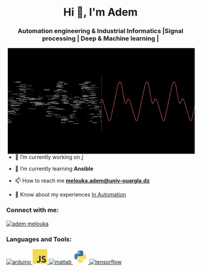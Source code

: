 <h1 align="center">Hi 👋, I'm Adem</h1>
<h3 align="center">Automation engineering & Industrial Informatics |Signal processing | Deep & Machine learning |</h3>
<img align="right" alt="GIF" src="https://github.com/Danuchocoa/Danuchocoa/blob/main/signal-gif-1.gif?raw=true" width="500"/>

- 🔭 I’m currently working on [/](/)

- 🌱 I’m currently learning **Ansible**

- 📫 How to reach me **melouka.adem@univ-ouargla.dz**

- 📄 Know about my experiences [In Automation](https://drive.google.com/file/d/1lVff7gegX7KWmXKy1mAr_aVlt75v1KTq/view?usp=drive_link)

<h3 align="left">Connect with me:</h3>
<p align="left">
<a href="https://linkedin.com/in/adem melouka" target="blank"><img align="center" src="https://raw.githubusercontent.com/rahuldkjain/github-profile-readme-generator/master/src/images/icons/Social/linked-in-alt.svg" alt="adem melouka" height="30" width="40" /></a>
</p>

<h3 align="left">Languages and Tools:</h3>
<p align="left"> <a href="https://www.arduino.cc/" target="_blank" rel="noreferrer"> <img src="https://cdn.worldvectorlogo.com/logos/arduino-1.svg" alt="arduino" width="40" height="40"/> </a> <a href="https://developer.mozilla.org/en-US/docs/Web/JavaScript" target="_blank" rel="noreferrer"> <img src="https://raw.githubusercontent.com/devicons/devicon/master/icons/javascript/javascript-original.svg" alt="javascript" width="40" height="40"/> </a> <a href="https://www.mathworks.com/" target="_blank" rel="noreferrer"> <img src="https://upload.wikimedia.org/wikipedia/commons/2/21/Matlab_Logo.png" alt="matlab" width="40" height="40"/> </a> <a href="https://www.python.org" target="_blank" rel="noreferrer"> <img src="https://raw.githubusercontent.com/devicons/devicon/master/icons/python/python-original.svg" alt="python" width="40" height="40"/> </a> <a href="https://www.tensorflow.org" target="_blank" rel="noreferrer"> <img src="https://www.vectorlogo.zone/logos/tensorflow/tensorflow-icon.svg" alt="tensorflow" width="40" height="40"/> </a> </p>
